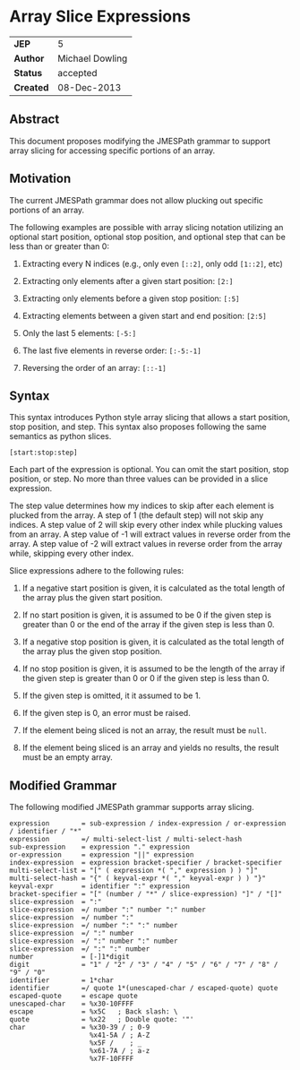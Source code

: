 # Array Slice Expressions

|||
|---|---
| **JEP**    | 5
| **Author** | Michael Dowling
| **Status** | accepted
| **Created**| 08-Dec-2013

## Abstract

This document proposes modifying the JMESPath grammar to support array slicing
for accessing specific portions of an array.

## Motivation

The current JMESPath grammar does not allow plucking out specific portions of
an array.

The following examples are possible with array slicing notation utilizing an
optional start position, optional stop position, and optional step that can be
less than or greater than 0:


1. Extracting every N indices (e.g., only even `[::2]`, only odd `[1::2]`,
etc)


2. Extracting only elements after a given start position: `[2:]`


3. Extracting only elements before a given stop position: `[:5]`


4. Extracting elements between a given start and end position: `[2:5]`


5. Only the last 5 elements: `[-5:]`


6. The last five elements in reverse order: `[:-5:-1]`


7. Reversing the order of an array: `[::-1]`

## Syntax

This syntax introduces Python style array slicing that allows a start position,
stop position, and step.  This syntax also proposes following the same
semantics as python slices.

```
[start:stop:step]
```

Each part of the expression is optional. You can omit the start position, stop
position, or step. No more than three values can be provided in a slice
expression.

The step value determines how my indices to skip after each element is plucked
from the array. A step of 1 (the default step) will not skip any indices. A
step value of 2 will skip every other index while plucking values from an
array. A step value of -1 will extract values in reverse order from the array.
A step value of -2 will extract values in reverse order from the array while,
skipping every other index.

Slice expressions adhere to the following rules:


1. If a negative start position is given, it is calculated as the total length
of the array plus the given start position.


2. If no start position is given, it is assumed to be 0 if the given step is
greater than 0 or the end of the array if the given step is less than 0.


3. If a negative stop position is given, it is calculated as the total length
of the array plus the given stop position.


4. If no stop position is given, it is assumed to be the length of the array if
the given step is greater than 0 or 0 if the given step is less than 0.


5. If the given step is omitted, it it assumed to be 1.


6. If the given step is 0, an error must be raised.


7. If the element being sliced is not an array, the result must be `null`.


8. If the element being sliced is an array and yields no results, the result
must be an empty array.

## Modified Grammar

The following modified JMESPath grammar supports array slicing.

```
expression        = sub-expression / index-expression / or-expression / identifier / "*"
expression        =/ multi-select-list / multi-select-hash
sub-expression    = expression "." expression
or-expression     = expression "||" expression
index-expression  = expression bracket-specifier / bracket-specifier
multi-select-list = "[" ( expression *( "," expression ) ) "]"
multi-select-hash = "{" ( keyval-expr *( "," keyval-expr ) ) "}"
keyval-expr       = identifier ":" expression
bracket-specifier = "[" (number / "*" / slice-expression) "]" / "[]"
slice-expression  = ":"
slice-expression  =/ number ":" number ":" number
slice-expression  =/ number ":"
slice-expression  =/ number ":" ":" number
slice-expression  =/ ":" number
slice-expression  =/ ":" number ":" number
slice-expression  =/ ":" ":" number
number            = [-]1*digit
digit             = "1" / "2" / "3" / "4" / "5" / "6" / "7" / "8" / "9" / "0"
identifier        = 1*char
identifier        =/ quote 1*(unescaped-char / escaped-quote) quote
escaped-quote     = escape quote
unescaped-char    = %x30-10FFFF
escape            = %x5C   ; Back slash: \
quote             = %x22   ; Double quote: '"'
char              = %x30-39 / ; 0-9
                    %x41-5A / ; A-Z
                    %x5F /    ; _
                    %x61-7A / ; a-z
                    %x7F-10FFFF
```
